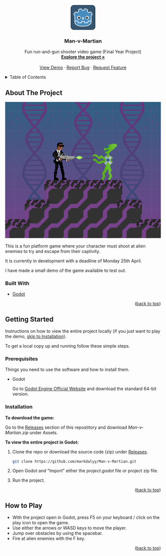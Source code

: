 <!-- PROJECT LOGO -->
<div align="center">
  <a href="https://github.com/markdalyy/Man-v-Martian">
    <img src="icon.png" alt="Logo" height="80" width="80"/>
  </a>
  <h3>Man-v-Martian</h3>

  <p>
    Fun run-and-gun shooter video game (Final Year Project)
    <br />
    <a href="https://github.com/markdalyy/Man-v-Martian"><strong>Explore the project »</strong></a>
    <br />
    <br />
    <a href="https://github.com/markdalyy/Man-v-Martian">View Demo</a>
    ·
    <a href="https://github.com/markdalyy/Man-v-Martian/issues">Report Bug</a>
    ·
    <a href="https://github.com/markdalyy/Man-v-Martian/issues">Request Feature</a>
  </p>
</div>

<!-- TABLE OF CONTENTS -->
<details>
  <summary>Table of Contents</summary>
  <ol>
    <li>
      <a href="#about-the-project">About The Project</a>
      <ul>
        <li><a href="#built-with">Built With</a></li>
      </ul>
    </li>
    <li>
      <a href="#getting-started">Getting Started</a>
      <ul>
        <li><a href="#prerequisites">Prerequisites</a></li>
        <li><a href="#installation">Installation</a></li>
      </ul>
    </li>
    <li><a href="#how-to-play">How to Play</a></li>
    <li><a href="#credits">Credits</a></li>
  </ol>
</details>

<!-- ABOUT THE PROJECT -->
## About The Project

![Screenshot of gameplay](gameplay.png "Gameplay")

This is a fun platform game where your character must shoot at alien enemies to try and escape from their captivity.

It is currently in development with a deadline of Monday 25th April.

I have made a small demo of the game available to test out.

### Built With

* [Godot](https://godotengine.org/)

<p align="right">(<a href="#top">back to top</a>)</p>

<!-- GETTING STARTED -->
## Getting Started

Instructions on how to view the entire project locally (if you just want to play the demo, <a href="#installation">skip to Installation</a>).

To get a local copy up and running follow these simple steps.

### Prerequisites

Things you need to use the software and how to install them.
* Godot

   Go to [Godot Engine Official Website](https://godotengine.org/download "Download") and download the standard 64-bit version.

### Installation
**To download the game:**

Go to the [Releases](https://github.com/markdalyy/Man-v-Martian/releases "Releases") section of this repostitory and download *Man-v-Martian.zip* under Assets.

**To view the entire project in Godot:**
1. Clone the repo or download the source code (zip) under [Releases](https://github.com/markdalyy/Man-v-Martian/releases "Releases").
   ```sh
   git clone https://github.com/markdalyy/Man-v-Martian.git
   ```

2. Open Godot and "Import" either the *project.godot* file or project zip file.
   
3. Run the project.

<p align="right">(<a href="#top">back to top</a>)</p>

<!-- HOW TO PLAY -->
## How to Play

* With the project open in Godot, press F5 on your keyboard / click on the play icon to open the game.
* Use either the arrows or WASD keys to move the player.
* Jump over obstacles by using the spacebar.
* Fire at alien enemies with the F key.

<!--Click [here](https://github.com/markdalyy/Man-v-Martian "Demo") to view the demo.-->

<p align="right">(<a href="#top">back to top</a>)</p>